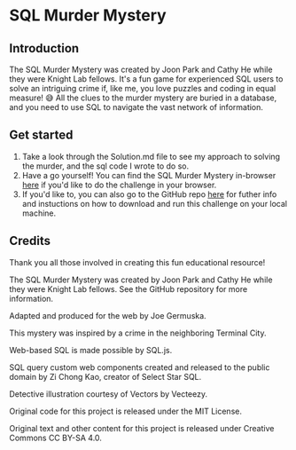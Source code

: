 # SQL Murder Mystery

## Introduction
The SQL Murder Mystery was created by Joon Park and Cathy He while they were Knight Lab fellows. It's a fun game for experienced SQL users to solve an intriguing crime if, like me, you love puzzles and coding in equal measure! 😅 All the clues to the murder mystery are buried in a database, and you need to use SQL to navigate the vast network of information.

## Get started
1. Take a look through the Solution.md file to see my approach to solving the murder, and the sql code I wrote to do so.
2. Have a go yourself! You can find the SQL Murder Mystery in-browser [here](https://mystery.knightlab.com/index.html) if you'd like to do the challenge in your browser.
3. If you'd like to, you can also go to the GitHub repo [here](https://github.com/NUKnightLab/sql-mysteries) for futher info and instuctions on how to download and run this challenge on your local machine.

## Credits

Thank you all those involved in creating this fun educational resource! 

The SQL Murder Mystery was created by Joon Park and Cathy He while they were Knight Lab fellows. See the GitHub repository for more information.

Adapted and produced for the web by Joe Germuska.

This mystery was inspired by a crime in the neighboring Terminal City.

Web-based SQL is made possible by SQL.js.

SQL query custom web components created and released to the public domain by Zi Chong Kao, creator of Select Star SQL.

Detective illustration courtesy of Vectors by Vecteezy.

Original code for this project is released under the MIT License.

Original text and other content for this project is released under Creative Commons CC BY-SA 4.0.